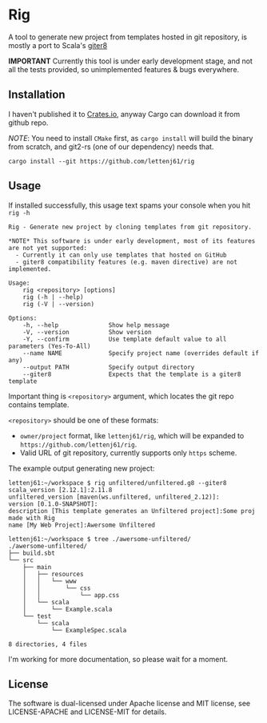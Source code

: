 # Rig

A tool to generate new project from templates hosted in git repository, is mostly a port to Scala's [giter8][g8]

__IMPORTANT__ Currently this tool is under early development stage, and not all the tests provided,
so unimplemented features & bugs everywhere.

## Installation

I haven't published it to [Crates.io][cratesio], anyway Cargo can download it from github repo.

_NOTE_: You need to install `CMake` first, as `cargo install` will build the binary from scratch, and git2-rs (one of our dependency) needs that.

```
cargo install --git https://github.com/lettenj61/rig
```

## Usage

If installed successfully, this usage text spams your console when you hit `rig -h`

```
Rig - Generate new project by cloning templates from git repository.

*NOTE* This software is under early development, most of its features are not yet supported:
  - Currently it can only use templates that hosted on GitHub
  - giter8 compatibility features (e.g. maven directive) are not implemented.

Usage:
    rig <repository> [options]
    rig (-h | --help)
    rig (-V | --version)

Options:
    -h, --help              Show help message
    -V, --version           Show version
    -Y, --confirm           Use template default value to all parameters (Yes-To-All)
    --name NAME             Specify project name (overrides default if any)
    --output PATH           Specify output directory
    --giter8                Expects that the template is a giter8 template
```

Important thing is `<repository>` argument, which locates the git repo contains template.

`<repository>` should be one of these formats:
- `owner/project` format, like `lettenj61/rig`, which will be expanded to `https://github.com/lettenj61/rig`.
- Valid URL of git repository, currently supports only `https` scheme.

The example output generating new project:

```
lettenj61:~/workspace $ rig unfiltered/unfiltered.g8 --giter8
scala_version [2.12.1]:2.11.8
unfiltered_version [maven(ws.unfiltered, unfiltered_2.12)]: 
version [0.1.0-SNAPSHOT]:
description [This template generates an Unfiltered project]:Some proj made with Rig
name [My Web Project]:Awersome Unfiltered

lettenj61:~/workspace $ tree ./awersome-unfiltered/
./awersome-unfiltered/
├── build.sbt
└── src
    ├── main
    │   ├── resources
    │   │   └── www
    │   │       └── css
    │   │           └── app.css
    │   └── scala
    │       └── Example.scala
    └── test
        └── scala
            └── ExampleSpec.scala

8 directories, 4 files
```

I'm working for more documentation, so please wait for a moment.

## License
The software is dual-licensed under Apache license and MIT license, see LICENSE-APACHE and LICENSE-MIT for details.


<!-- links -->
[cratesio]:https://crates.io/
[g8]:https://github.com/foundweekends/giter8
